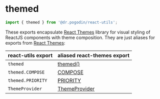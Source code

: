 # themed
```jsx
import { themed } from '@dr.pogodin/react-utils';
```
These exports encapsulate [React Themes] library for visual styling of ReactJS
components with theme composition. They are just aliases for exports from
[React Themes]:

| **react-utils** export | aliased **react-themes** export |
| --- | --- |
| `themed` | [themed()](https://dr.pogodin.studio/docs/react-themes/docs/api/functions#themed) |
| `themed.COMPOSE` | [COMPOSE](https://dr.pogodin.studio/docs/react-themes/docs/api/constants#compose) |
| `themed.PRIORITY` | [PRIORITY](https://dr.pogodin.studio/docs/react-themes/docs/api/constants#priority) |
| `ThemeProvider` | [ThemeProvider](https://dr.pogodin.studio/docs/react-themes/docs/api/components#themeprovider) |

[React Themes]: https://dr.pogodin.studio/docs/react-themes